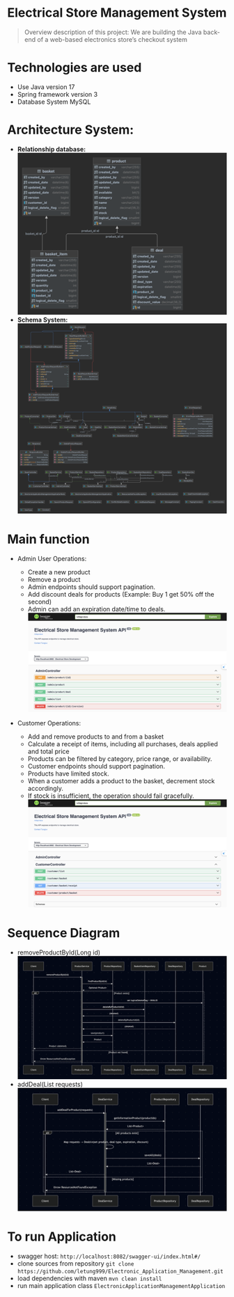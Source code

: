 # Electrical Store Management System

> Overview description of this project: We are building the Java back-end of a web-based electronics store’s checkout
> system

# Technologies are used

- Use Java version 17
- Spring framework version 3
- Database System MySQL

# Architecture System:

- **Relationship database:**
  <picture><img src="https://github.com/letung999/PPN/blob/master/images/DB_system.png?raw=true">
- **Schema System:**
  <picture><img src="https://github.com/letung999/PPN/blob/master/ElectronicApplicationManagement.png?raw=true">

# Main function

- Admin User Operations:
    * Create a new product
    * Remove a product
    * Admin endpoints should support pagination.
    * Add discount deals for products (Example: Buy 1 get 50% off the second)
    * Admin can add an expiration date/time to deals.
      <picture>
          <source media="(prefers-color-scheme: dark)" srcset="https://github.com/letung999/PPN/blob/ad1b4b491f56089a798491e2de8d182ad180fa50/images/admin_operation.png?raw=true">
          <source media="(prefers-color-scheme: light)" srcset="https://github.com/letung999/PPN/blob/ad1b4b491f56089a798491e2de8d182ad180fa50/images/admin_operation.png?raw=true">
          <img alt="The follow of system" src="https://github.com/letung999/PPN/blob/ad1b4b491f56089a798491e2de8d182ad180fa50/images/admin_operation.png?raw=true">
      </picture>

- Customer Operations:
    * Add and remove products to and from a basket
    * Calculate a receipt of items, including all purchases, deals applied and total
      price
    * Products can be filtered by category, price range, or availability.
    * Customer endpoints should support pagination.
    * Products have limited stock.
    * When a customer adds a product to the basket, decrement stock accordingly.
    * If stock is insufficient, the operation should fail gracefully.
      <picture>
          <source media="(prefers-color-scheme: dark)" srcset="https://raw.githubusercontent.com/letung999/PPN/1d47a54690ac1c072e17632e50853f49237093eb/images/Screenshot%202025-08-24%20at%2023.27.32.png">
          <source media="(prefers-color-scheme: light)" srcset="https://raw.githubusercontent.com/letung999/PPN/1d47a54690ac1c072e17632e50853f49237093eb/images/Screenshot%202025-08-24%20at%2023.27.32.png">
          <img alt="The follow of system" src="https://raw.githubusercontent.com/letung999/PPN/1d47a54690ac1c072e17632e50853f49237093eb/images/Screenshot%202025-08-24%20at%2023.27.32.png">
      </picture>

# Sequence Diagram

* removeProductById(Long id)
  <picture><img src="https://github.com/letung999/PPN/blob/master/images/sequence_remove_Product_ID.png?raw=true">
* addDeal(List<AddDealRequest> requests)
  <picture><img src="https://github.com/letung999/PPN/blob/master/images/sequences_add_deal.png?raw=true">

# To run Application

- swagger host: `http://localhost:8082/swagger-ui/index.html#/`
- clone sources from repository `git clone https://github.com/letung999/Electronic_Application_Management.git`
- load dependencies with maven `mvn clean install`
- run main application class `ElectronicApplicationManagementApplication`